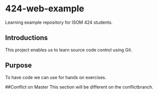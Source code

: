 # 424-web-example
Learning example repository for ISOM 424 students.

## Introductions
This project enables us to learn source code control using Git.

## Purpose
To have code we can use for hands on exercises.

##Conflict on Master
This section will be different on the conflictbranch.